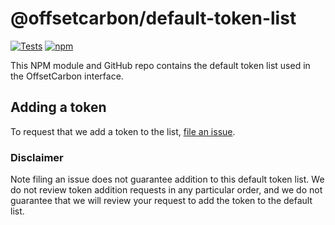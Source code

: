 # @offsetcarbon/default-token-list

[![Tests](https://github.com/Uniswap/token-lists/workflows/Tests/badge.svg)](https://github.com/offset-labs/default-token-list/actions?query=workflow%3ATests)
[![npm](https://img.shields.io/npm/v/@uniswap/default-token-list)](https://unpkg.com/@offsetcarbon/default-token-list@latest/)

This NPM module and GitHub repo contains the default token list used in the OffsetCarbon interface.

## Adding a token

To request that we add a token to the list, 
[file an issue](https://github.com/offset-labs/default-token-list/issues/new?assignees=&labels=token+request&template=token-request.md&title=Add+%7BTOKEN_SYMBOL%7D%3A+%7BTOKEN_NAME%7D).

### Disclaimer

Note filing an issue does not guarantee addition to this default token list.
We do not review token addition requests in any particular order, and we do not
guarantee that we will review your request to add the token to the default list.

